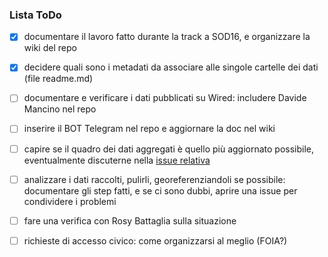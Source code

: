### Lista ToDo 

- [x] documentare il lavoro fatto durante la track a SOD16, e organizzare la wiki del repo
- [x] decidere quali sono i metadati da associare alle singole cartelle dei dati (file readme.md)
- [ ] documentare e verificare i dati pubblicati su Wired: includere Davide Mancino nel repo
- [ ] inserire il BOT Telegram nel repo e aggiornare la doc nel wiki
- [ ] capire se il quadro dei dati aggregati è quello più aggiornato possibile, eventualmente discuterne nella [issue relativa](https://github.com/spaghetti-open-data/code4health-amianto/issues/5)
- [ ] analizzare i dati raccolti, pulirli, georeferenziandoli se possibile: documentare gli step fatti, e se ci sono dubbi, aprire una issue per condividere i problemi 
- [ ] fare una verifica con Rosy Battaglia sulla situazione
- [ ] richieste di accesso civico: come organizzarsi al meglio (FOIA?)

